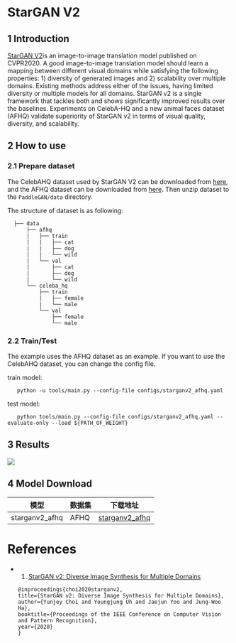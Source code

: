 # StarGAN V2

## 1 Introduction

  [StarGAN V2](https://arxiv.org/pdf/1912.01865.pdf)is an image-to-image translation model published on CVPR2020.
  A good image-to-image translation model should learn a mapping between different visual domains while satisfying the following properties: 1) diversity of generated images and 2) scalability over multiple domains. Existing methods address either of the issues, having limited diversity or multiple models for all domains. StarGAN v2 is a single framework that tackles both and shows significantly improved results over the baselines. Experiments on CelebA-HQ and a new animal faces dataset (AFHQ) validate superiority of StarGAN v2 in terms of visual quality, diversity, and scalability.

## 2 How to use

### 2.1 Prepare dataset

  The CelebAHQ dataset used by StarGAN V2 can be downloaded from [here](https://www.dropbox.com/s/f7pvjij2xlpff59/celeba_hq.zip?dl=0), and the AFHQ dataset can be downloaded from [here](https://www.dropbox.com/s/t9l9o3vsx2jai3z/afhq.zip?dl=0). Then unzip dataset to the ``PaddleGAN/data`` directory.

  The structure of dataset is as following:

  ```
    ├── data
        ├── afhq
        |   ├── train
        |   |   ├── cat
        |   |   ├── dog
        |   |   └── wild
        |   └── val
        |       ├── cat
        |       ├── dog
        |       └── wild
        └── celeba_hq
            ├── train
            |   ├── female
            |   └── male
            └── val
                ├── female
                └── male

  ```

### 2.2 Train/Test

  The example uses the AFHQ dataset as an example. If you want to use the CelebAHQ dataset, you can change the config file.

  train model:
  ```
     python -u tools/main.py --config-file configs/starganv2_afhq.yaml
  ```

  test model:
  ```
     python tools/main.py --config-file configs/starganv2_afhq.yaml --evaluate-only --load ${PATH_OF_WEIGHT}
  ```

## 3 Results

![](https://user-images.githubusercontent.com/79366697/146308440-65259d70-d056-43d4-8cf5-a82530993910.jpg)

## 4 Model Download
| 模型 | 数据集 | 下载地址 |
|---|---|---|
| starganv2_afhq  | AFHQ | [starganv2_afhq](https://paddlegan.bj.bcebos.com/models/starganv2_afhq.pdparams)




# References

- 1. [StarGAN v2: Diverse Image Synthesis for Multiple Domains](https://arxiv.org/abs/1912.01865)

  ```
  @inproceedings{choi2020starganv2,
  title={StarGAN v2: Diverse Image Synthesis for Multiple Domains},
  author={Yunjey Choi and Youngjung Uh and Jaejun Yoo and Jung-Woo Ha},
  booktitle={Proceedings of the IEEE Conference on Computer Vision and Pattern Recognition},
  year={2020}
  }
  ```
